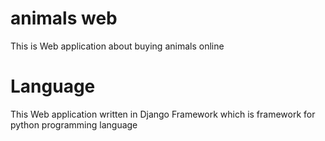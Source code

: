 # animals web
This is Web application about buying animals online 

# Language

This Web application written in Django Framework which is framework for python programming language 
